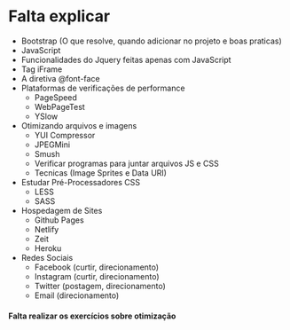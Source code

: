 # Falta explicar

- Bootstrap (O que resolve, quando adicionar no projeto e boas praticas)
- JavaScript
- Funcionalidades do Jquery feitas apenas com JavaScript
- Tag iFrame
- A diretiva @font-face
- Plataformas de verificações de performance
  - PageSpeed
  - WebPageTest
  - YSlow
- Otimizando arquivos e imagens
  - YUI Compressor
  - JPEGMini
  - Smush
  - Verificar programas para juntar arquivos JS e CSS
  - Tecnicas (Image Sprites e Data URI)
- Estudar Pré-Processadores CSS
  - LESS
  - SASS
- Hospedagem de Sites
  - Github Pages
  - Netlify
  - Zeit
  - Heroku
- Redes Sociais
  - Facebook (curtir, direcionamento)
  - Instagram (curtir, direcionamento)
  - Twitter (postagem, direcionamento)
  - Email (direcionamento)

#### Falta realizar os exercícios sobre otimização
